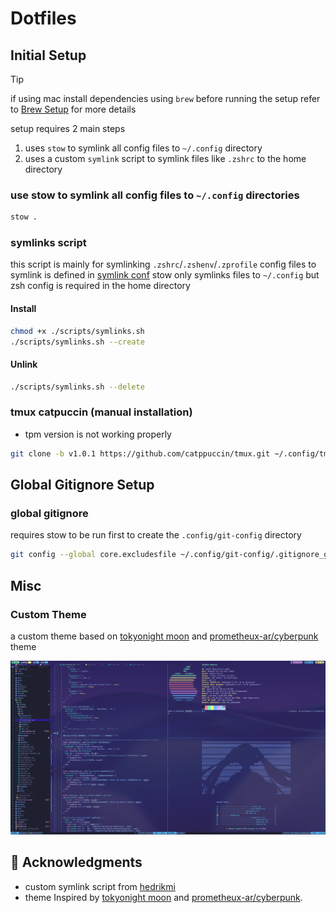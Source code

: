 # Dotfiles

## Initial Setup

> [!TIP]
> if using mac install dependencies using `brew` before running the setup
> refer to [Brew Setup](./brew/README.md) for more details

setup requires 2 main steps 
1. uses `stow` to symlink all config files to `~/.config` directory  
2. uses a custom `symlink` script to symlink files like `.zshrc` to the home directory

### use stow to symlink all config files to `~/.config` directories

```bash
stow .
```

### symlinks script

this script is mainly for symlinking `.zshrc`/`.zshenv`/`.zprofile` config files to symlink is defined in [symlink conf](./symlinks_config.conf)
stow only symlinks files to `~/.config` but zsh config is required in the home directory

#### Install

```bash
chmod +x ./scripts/symlinks.sh
./scripts/symlinks.sh --create
```

#### Unlink

```bash
./scripts/symlinks.sh --delete
```

### tmux catpuccin (manual installation)
- tpm version is not working properly

```bash
git clone -b v1.0.1 https://github.com/catppuccin/tmux.git ~/.config/tmux/plugins/catppuccin/tmux
```


## Global Gitignore Setup 

### global gitignore

requires stow to be run first to create the `.config/git-config` directory

```bash
git config --global core.excludesfile ~/.config/git-config/.gitignore_global
```

## Misc

### Custom Theme

a custom theme based on [tokyonight moon](https://github.com/folke/tokyonight.nvim) and [prometheux-ar/cyberpunk](https://github.com/prometheux-ar/cyberpunk) theme

![Custom Theme](assets/theme-display.png)


## 🙏 Acknowledgments

- custom symlink script from [hedrikmi](https://github.com/hendrikmi/dotfiles/tree/main)
- theme Inspired by [tokyonight moon](https://github.com/folke/tokyonight.nvim) and [prometheux-ar/cyberpunk](https://github.com/prometheux-ar/cyberpunk).
